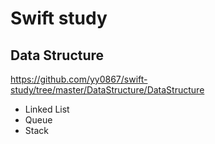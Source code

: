 # Swift study

## Data Structure
https://github.com/yy0867/swift-study/tree/master/DataStructure/DataStructure
- Linked List
- Queue
- Stack

